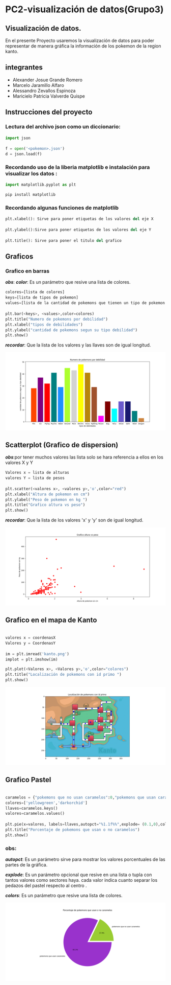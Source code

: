 # PC2-visualización de datos(Grupo3)
## Visualización de datos.
En el presente Proyecto  usaremos la visualización de datos para poder representar de manera gráfica la información de los pokemon de la region kanto.
## integrantes
* Alexander Josue Grande Romero
* Marcelo Jaramillo Alfaro
* Alessandro Zevallos Espinoza
* Maricielo Patricia Valverde Quispe	

## Instrucciones del proyecto
### Lectura del archivo json como un diccionario:
```py
import json

f = open('<pokemon>.json')
d = json.load(f)
```
### Recordando uso de la liberia matplotlib e instalación para visualizar los datos :
```py
import matplotlib.pyplot as plt
```

```sh
pip install matplotlib
```

### Recordando algunas funciones de matplotlib
```py
plt.xlabel(): Sirve para poner etiquetas de los valores del eje X

plt.ylabel():Sirve para poner etiquetas de los valores del eje Y

plt.title(): Sirve para poner el titulo del grafico
```

## Graficos
###  Grafico en barras
***obs***:
***color***: Es un parámetro que resive una lista de colores.

```py
colores=[lista de colores]
keys=[lista de tipos de pokemon]
values=[lista de la cantidad de pokemons que tienen un tipo de pokemon como debilidad]

plt.bar(<keys>, <values>,color=colores)
plt.title("Numero de pokemons por debilidad")
plt.xlabel("tipos de debilidades")
plt.ylabel("cantidad de pokemons segun su tipo debilidad")
plt.show()
```
***recordar***: Que la lista de los valores y las llaves son de igual longitud.

![](https://github.com/Grande1996/PC2-Trabajodevisualizaci-n-Grupo3-/blob/main/Figure_1.png)

## Scatterplot (Grafico de dispersion)
  ***obs***:por tener muchos valores las lista solo se hara referencia a ellos en los valores X y Y

```py
Valores x = lista de alturas
valores Y = lista de pesos

plt.scatter(<valores x>, <valores y>,'o',color="red")
plt.xlabel("Altura de pokemon en cm")
plt.ylabel("Peso de pokemon en kg ")
plt.title("Grafico altura vs peso")
plt.show()
```
***recordar***: Que la lista de los valores  'x' y 'y' son de igual longitud.

![](https://github.com/Grande1996/PC2-Trabajodevisualizaci-n-Grupo3-/blob/main/Figure_2.png)

## Grafico en el mapa de Kanto
```py

valores x = coordenasX
Valores y = CoordenasY

im = plt.imread('kanto.png')
implot = plt.imshow(im)
```
```py
plt.plot(<Valores x>, <Valores y>,'o',color="colores")
plt.title("Localización de pokemons con id primo ")
plt.show()
```


![](https://github.com/Grande1996/PC2-Trabajodevisualizaci-n-Grupo3-/blob/main/Figure_3.png)

## Grafico Pastel
```py

caramelos = {"pokemons que no usan caramelos":0,"pokemons que usan caramelos":0}
colores=['yellowgreen','darkorchid']
llaves=caramelos.keys()
valores=caramelos.values()

plt.pie(x=valores, labels=llaves,autopct="%1.1f%%",explode= (0.1,0),colors=colores)
plt.title("Porcentaje de pokemons que usan o no caramelos")
plt.show()
```
### obs:
  ***autopct***: Es un parámetro sirve para mostrar los valores porcentuales de las partes de la gráfica.
  
  ***explode***: Es un parámetro opcional que resive en una lista o tupla con tantos valores como sectores haya. cada valor indica cuanto separar los pedazos del pastel respecto al   centro .
 
 ***colors***: Es un parámetro que resive una lista de colores.
  
![](https://github.com/Grande1996/PC2-Trabajodevisualizaci-n-Grupo3-/blob/main/Figure_4.png)
